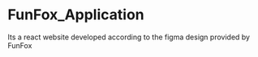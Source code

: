 # FunFox_Application
Its a react website developed according to the figma design provided by FunFox
